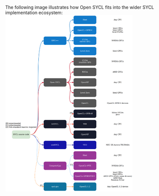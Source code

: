 The following image illustrates how Open SYCL fits into the wider SYCL implementation ecosystem:
<img src="img/sycl-targets.png" width=80% height=80%>
